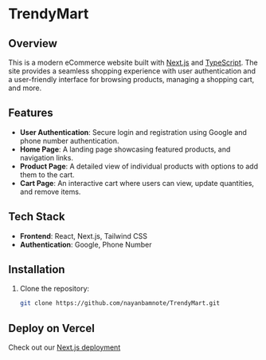 # TrendyMart

## Overview

This is a modern eCommerce website built with [Next.js](https://nextjs.org/) and [TypeScript](https://www.typescriptlang.org/). The site provides a seamless shopping experience with user authentication and a user-friendly interface for browsing products, managing a shopping cart, and more.

## Features

- **User Authentication**: Secure login and registration using Google and phone number authentication.
- **Home Page**: A landing page showcasing featured products, and navigation links.
- **Product Page**: A detailed view of individual products with options to add them to the cart.
- **Cart Page**: An interactive cart where users can view, update quantities, and remove items.

## Tech Stack

- **Frontend**: React, Next.js, Tailwind CSS
- **Authentication**: Google, Phone Number

## Installation

1. Clone the repository:
   ```bash
   git clone https://github.com/nayanbamnote/TrendyMart.git

## Deploy on Vercel

Check out our [Next.js deployment](https://trendy-mart-pi.vercel.app/)
